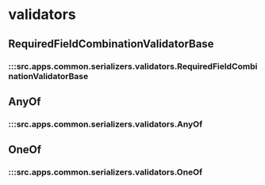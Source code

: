 # validators

## RequiredFieldCombinationValidatorBase

### :::src.apps.common.serializers.validators.RequiredFieldCombinationValidatorBase

## AnyOf

### :::src.apps.common.serializers.validators.AnyOf

## OneOf

### :::src.apps.common.serializers.validators.OneOf

